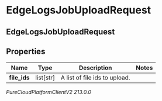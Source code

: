 # EdgeLogsJobUploadRequest

## EdgeLogsJobUploadRequest

## Properties

|Name | Type | Description | Notes|
|------------ | ------------- | ------------- | -------------|
| **file_ids** | list[str] | A list of file ids to upload. | |



_PureCloudPlatformClientV2 213.0.0_
